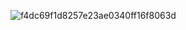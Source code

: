 ![f4dc69f1d8257e23ae0340ff16f8063d](https://github.com/user-attachments/assets/d87ad27c-d7a5-47e0-93f4-8fbf1ad3dc7a)
